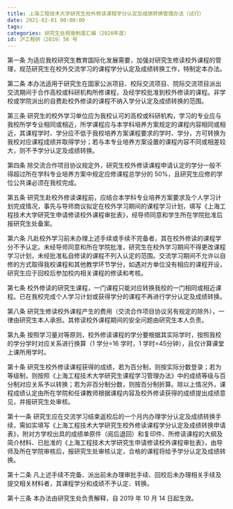 ```yaml
---
title: 上海工程技术大学研究生校外修读课程学分认定及成绩转换管理办法（试行）
date: 2021-02-01 00:00:00
tags: 
categories: 研究生处规章制度汇编（2020年度）
id: 沪工程研〔2019〕56 号
---
```


第一条 为适应我校研究生教育国际化发展需要，加强对研究生修读校外课程的管理，规范研究生在校外交流学习的课程学分认定及成绩转换工作，特制定本办法。

第二条 本办法适用于研究生在国家公派项目、校际交流项目、院际交流项目派出交流期间于合作高校或科研机构所修课程，及经学校批准到校外修读的课程。非学校或学院派出的自费赴校外修读的课程不纳入学分认定及成绩转换的范围。

第三条 研究生的校外学习单位应为我校认可的高校或科研机构，学习的专业应与我校所学专业相同或相近，所学课程应与本学科培养方案规定的课程内容相同或相近，其课程学时、学分应不低于我校培养方案课程要求的学时、学分，方可转换为我校对应课程成绩并取得学分；若与本专业培养方案设置的课程内容不同或相差较大，则不予学分认定及成绩转换。

第四条 除交流合作项目协议规定外，研究生校外修读课程申请认定的学分一般不得超过所在学科专业培养方案中规定应修课程总学分的 50%，且研究生应修的学位公共课必须在我校完成。

第五条 研究生赴校外修读课程前，应结合本学科专业培养方案要求及个人学习计划完成情况，事先与导师商议拟定在校外学习期间的课程学习计划，填写《上海工程技术大学研究生申请修读校外课程审批表》，经导师同意和学生所在学院批准后报研究生处备案。

第六条 凡赴校外学习前未办理上述手续或手续不完备者，其在校外修读的课程学分不予认定。未经导师同意和所在学院批准，研究生在校外学习期间不得更改课程学习计划，未经批准私自修读的课程不列入认定的范围。交流学习期间不允许以自修的方式取得我校课程和其他教学环节学分，如遇对方单位没有相应的课程开设，研究生应于回校后参加校内相关课程的修读和考核。

第七条 校外修读的研究生课程，一门课程只能对应转换我校的一门相同或相近课程。已在我校完成个人学习计划或获得学分的课程不再进行学分认定及成绩转换。

第八条 研究生修读校外课程产生的费用（交流合作项目协议另有规定的除外），一律由研究生本人承担。其修读校外课程期间的安全问题由研究生本人负责。

第九条 按照学习量对等原则，校外修读课程的学分要根据其实际学时，按照我校的学分学时对应关系进行换算（1 学分=16 学时，1 学时=45分钟），且仅计算课堂上课所用学时。

第十条 研究生校外修读课程获得的成绩，若为百分制，则按实际分数登录；若为等级制，则按照《上海工程技术大学研究生课程学习管理办法》中的成绩等级与百分制对应关系予以转换；若为非百分制分数，则按百分制折算。除以上情况外，课程成绩认定由所在学院和任课教师根据课程内容及校外修读获得的成绩提出成绩意见，并报研究生处审核。

第十一条 研究生应在交流学习结束返校后的一个月内办理学分认定及成绩转换手续，需如实填写《上海工程技术大学研究生校外修读课程学分认定及成绩转换申请表》，附对方学校出具的成绩单原件（阅后退回）和复印件、所修读课程的大纲及简介材料、已批准的《上海工程技术大学研究生申请修读校外课程审批表》，由导师及所在学院审核后，报研究生处审核认定，合格的课程将给予学分认定及成绩转换。

第十二条 凡上述手续不完备、派出前未办理审批手续、回校后未办理相关手续及提交相关材料者，其课程学分和成绩不予认定、转换。

第十三条 本办法由研究生处负责解释，自 2019 年 10 月 14 日起生效。
